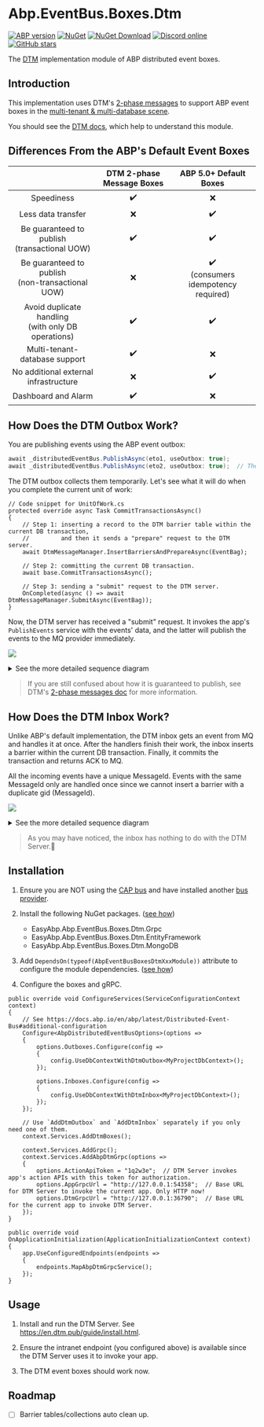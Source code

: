 # Abp.EventBus.Boxes.Dtm

[![ABP version](https://img.shields.io/badge/dynamic/xml?style=flat-square&color=yellow&label=abp&query=%2F%2FProject%2FPropertyGroup%2FAbpVersion&url=https%3A%2F%2Fraw.githubusercontent.com%2FEasyAbp%2FAbp.EventBus.Boxes.Dtm%2Fmain%2FDirectory.Build.props)](https://abp.io)
[![NuGet](https://img.shields.io/nuget/v/EasyAbp.Abp.EventBus.Boxes.Dtm.svg?style=flat-square)](https://www.nuget.org/packages/EasyAbp.Abp.EventBus.Boxes.Dtm)
[![NuGet Download](https://img.shields.io/nuget/dt/EasyAbp.Abp.EventBus.Boxes.Dtm.svg?style=flat-square)](https://www.nuget.org/packages/EasyAbp.Abp.EventBus.Boxes.Dtm)
[![Discord online](https://badgen.net/discord/online-members/xyg8TrRa27?label=Discord)](https://discord.gg/xyg8TrRa27)
[![GitHub stars](https://img.shields.io/github/stars/EasyAbp/Abp.EventBus.Boxes.Dtm?style=social)](https://www.github.com/EasyAbp/Abp.EventBus.Boxes.Dtm)

The [DTM](https://github.com/dtm-labs/dtm) implementation module of ABP distributed event boxes.

## Introduction

This implementation uses DTM's [2-phase messages](https://en.dtm.pub/practice/msg.html) to support ABP event boxes in the [multi-tenant & multi-database scene](https://github.com/abpframework/abp/issues/10036).

You should see the [DTM docs](https://en.dtm.pub/guide/start.html), which help to understand this module.

## Differences From the ABP's Default Event Boxes

|                                                                            | DTM 2-phase Message Boxes |                 ABP 5.0+ Default Boxes                 |
|:--------------------------------------------------------------------------:| :-----------------------: | :----------------------------------------------------: |
|                                 Speediness                                 |    :heavy_check_mark:     |                          :x:                           |
|                             Less data transfer                             |            :x:            |                   :heavy_check_mark:                   |
|              Be guaranteed to publish<br>(transactional UOW)               |    :heavy_check_mark:     |                   :heavy_check_mark:                   |
|            Be guaranteed to publish<br>(non-transactional UOW)             |            :x:            | :heavy_check_mark:<br>(consumers idempotency required) |
|           Avoid duplicate handling<br>(with only DB operations)            |    :heavy_check_mark:     |                   :heavy_check_mark:                   |
|                       Multi-tenant-database support                        |    :heavy_check_mark:     |                          :x:                           |
|                   No additional external infrastructure                    |            :x:            |                   :heavy_check_mark:                   |
|                            Dashboard and Alarm                             |    :heavy_check_mark:     |                          :x:                           |

## How Does the DTM Outbox Work?

You are publishing events using the ABP event outbox:
```csharp
await _distributedEventBus.PublishAsync(eto1, useOutbox: true);
await _distributedEventBus.PublishAsync(eto2, useOutbox: true);  // The useOutbox is true by default.
```
The DTM outbox collects them temporarily. Let's see what it will do when you complete the current unit of work:
```CSharp
// Code snippet for UnitOfWork.cs
protected override async Task CommitTransactionsAsync()
{
    // Step 1: inserting a record to the DTM barrier table within the current DB transaction,
    //         and then it sends a "prepare" request to the DTM server.
    await DtmMessageManager.InsertBarriersAndPrepareAsync(EventBag);

    // Step 2: committing the current DB transaction.
    await base.CommitTransactionsAsync();

    // Step 3: sending a "submit" request to the DTM server.
    OnCompleted(async () => await DtmMessageManager.SubmitAsync(EventBag));
}
```
Now, the DTM server has received a "submit" request. It invokes the app's `PublishEvents` service with the events' data, and the latter will publish the events to the MQ provider immediately.

[![](https://mermaid.ink/img/pako:eNqFk89uwjAMxl_Fypm-QA5IaOzAAW2IcevFbVyIlqRd_rAhxLsvbVooUG09NfHPX7449pmVtSDGmaOvQKakpcS9RZ0biJ-XXhEsP9bwFnxR_6RdDL42QRdk03rnyGbz-aJpOLyo2hGgAelcoBSPgRheoscCHUXmgGZPiQDn0d9z19M4LISAVYvtGhExEYX7jW2bloQE0JGMd0nkln535spEkx6wixdorRzc3yfExZbskSzvAo2lBi3dyBTMHnyOUDGh2lXmmXmqS6219OAPBN6icVh6WZter6eya6ET7EJZEokHyZG1ae7PS7tQxJT_7ryCb6kUVNJId-hMJ7_P7zCuQNKesh2ptpF4el8ou0aasN276TUX3ZmQwXso1GBk3A-pIusNnyBAak1Cxk5Sp0SvN1e3Az5tdVyz3oOoDU3YHJNrtJ-ALmk6VwXFZkyT1ShFnMFzm56zaFBTznj8FVRhUD5nublENHRj8Cqkry3jFSpHM9aO4_ZkSsa9DTRA_Rz31OUXaXxJzw)](https://mermaid-js.github.io/mermaid-live-editor/edit#pako:eNqFk89uwjAMxl_Fypm-QA5IaOzAAW2IcevFbVyIlqRd_rAhxLsvbVooUG09NfHPX7449pmVtSDGmaOvQKakpcS9RZ0biJ-XXhEsP9bwFnxR_6RdDL42QRdk03rnyGbz-aJpOLyo2hGgAelcoBSPgRheoscCHUXmgGZPiQDn0d9z19M4LISAVYvtGhExEYX7jW2bloQE0JGMd0nkln535spEkx6wixdorRzc3yfExZbskSzvAo2lBi3dyBTMHnyOUDGh2lXmmXmqS6219OAPBN6icVh6WZter6eya6ET7EJZEokHyZG1ae7PS7tQxJT_7ryCb6kUVNJId-hMJ7_P7zCuQNKesh2ptpF4el8ou0aasN276TUX3ZmQwXso1GBk3A-pIusNnyBAak1Cxk5Sp0SvN1e3Az5tdVyz3oOoDU3YHJNrtJ-ALmk6VwXFZkyT1ShFnMFzm56zaFBTznj8FVRhUD5nublENHRj8Cqkry3jFSpHM9aO4_ZkSsa9DTRA_Rz31OUXaXxJzw)

<details>
<summary>See the more detailed sequence diagram</summary>

[![](https://mermaid.ink/img/pako:eNqtVU1v2zAM_SuETy2Q5FwYQ4ps6TYDC7YiLXrJhbaYRKgsefpoFhT976O_YidxgK5YTpH5SD4-ktJrlBlBURw5-h1IZzSXuLGYrzTwz0uvCOYPC_gZfGr-wBietuhBrsFv2fAZvEXtMPPSaMhMnkvvpd6AdOCU2d3WYTB4o0Oekq3Pj47seDqdFUUMX5RxBKjZxQWq7Wxg8xw9puiIMVvUG6oR4Dz6Y9yBXgwzISApYY-FYJjgwM2HZelWBxJAL6S9q4N07kc5E80kPWBlT9Fa2bI_duDDkuwL2bgyFJYKtNQha-P4hGcPKgaiVsqcY850qQSvWtHrw1nuY5ZPyC5rY7k0ZbhVXuY0mUwGvCoW32k_AqYAexNgS5ZuIYEdak5rQA6I9Cm106ud9NuKl8Oc4FsyB3TVeRX1VYrAlmPnPDhuyHUzLcr3eJSjtEbnW_WHdDj0qqFQldeF6Bxbl3FbXePpQpYRiVbnNseJcpfBZ3EfemtxxeQLuLlu9gO-zpIfd_NSJsHjzCqKUCiZ8XjCRooRWKMUz2iK2XMvw6V2JiwdTeChXMucOOvpONQCSg5ZpmRhnJdKcQtMRs7xsk5ggfa5bFCZuUtLiheTqxnqwD8VfEHd_9rBD4l6uce1YB-Rv6Rw2oGhiTlbtFmNHcOvkCrp6vXpX1Sdbov7eAAFMs9JSC5Z7TuPxf1BqtblfdPe8BFG0zt0aEeoiu3cOqhmiDRniUZRTjZHKfiheS0Nq4h553wBxPxX0BqD8qtopd8YGqqr-05Ib2wUr5HHcBSVT8hyr7Mo9jZQC2oeqwb19he08zVf)](https://mermaid-js.github.io/mermaid-live-editor/edit#pako:eNqtVU1v2zAM_SuETy2Q5FwYQ4ps6TYDC7YiLXrJhbaYRKgsefpoFhT976O_YidxgK5YTpH5SD4-ktJrlBlBURw5-h1IZzSXuLGYrzTwz0uvCOYPC_gZfGr-wBietuhBrsFv2fAZvEXtMPPSaMhMnkvvpd6AdOCU2d3WYTB4o0Oekq3Pj47seDqdFUUMX5RxBKjZxQWq7Wxg8xw9puiIMVvUG6oR4Dz6Y9yBXgwzISApYY-FYJjgwM2HZelWBxJAL6S9q4N07kc5E80kPWBlT9Fa2bI_duDDkuwL2bgyFJYKtNQha-P4hGcPKgaiVsqcY850qQSvWtHrw1nuY5ZPyC5rY7k0ZbhVXuY0mUwGvCoW32k_AqYAexNgS5ZuIYEdak5rQA6I9Cm106ud9NuKl8Oc4FsyB3TVeRX1VYrAlmPnPDhuyHUzLcr3eJSjtEbnW_WHdDj0qqFQldeF6Bxbl3FbXePpQpYRiVbnNseJcpfBZ3EfemtxxeQLuLlu9gO-zpIfd_NSJsHjzCqKUCiZ8XjCRooRWKMUz2iK2XMvw6V2JiwdTeChXMucOOvpONQCSg5ZpmRhnJdKcQtMRs7xsk5ggfa5bFCZuUtLiheTqxnqwD8VfEHd_9rBD4l6uce1YB-Rv6Rw2oGhiTlbtFmNHcOvkCrp6vXpX1Sdbov7eAAFMs9JSC5Z7TuPxf1BqtblfdPe8BFG0zt0aEeoiu3cOqhmiDRniUZRTjZHKfiheS0Nq4h553wBxPxX0BqD8qtopd8YGqqr-05Ib2wUr5HHcBSVT8hyr7Mo9jZQC2oeqwb19he08zVf)

[![](https://mermaid.ink/img/pako:eNp1VMtu2zAQ_JUFTy1g6wOEwoFbp62ABjk4QS66rMW1TUQkVXKV1Ajy711Sit_RSdTODmdnSL2pxmtSpYr0tyfX0MLgJqCtHcjDhluCxcMd3Pe88v9gCk9bZDBr4K0UvgMHdBEbNt5B4601zKRhjaYlfTOQYM_e9XZFYVg_RgrT2WzedSX8aH0kQAcmxp6GuhSkvEDGFUYSzBbdhgYEREY-xe3FlTDXGqoEe-w0Jh3oxg_L1DYQaaAXchwHkkP7yZ6VE5EMmOsrDMF8qD9tkMWSwguFMhe6QB0GOiCH4vRM5xFUX2HNzlxiLnzJducgjlIY-UbUdG_0AP45r_7cLiYQfCsByWTN84FcsCmbEu47CpgjHYK8mOd08icU5rUPYlfr3UZOjaWiKK50ZSm_aTcBGQt2voctBbqBCl7RySgezBXjv63C7Mur4W2eNaIl-FUtAGNe1-rYeQUhHeTIECXkr9ed26c7bpDFH4R-YuHYFfumIdLHqZz5cR34qX2VSKUCHtLFsiRBnkcqR38MIjkhUiObtpWRfUMxGrcp4A7DczIk5ZpCVRNlKVg0Wq72WxJQK2G1YlApr5rW2Ldcq9q9C7TP1-VWG_ZBlWtsI01UurbLnWtUyaGnD9D4exhR7_8BefBo_w)](https://mermaid-js.github.io/mermaid-live-editor/edit#pako:eNp1VMtu2zAQ_JUFTy1g6wOEwoFbp62ABjk4QS66rMW1TUQkVXKV1Ajy711Sit_RSdTODmdnSL2pxmtSpYr0tyfX0MLgJqCtHcjDhluCxcMd3Pe88v9gCk9bZDBr4K0UvgMHdBEbNt5B4601zKRhjaYlfTOQYM_e9XZFYVg_RgrT2WzedSX8aH0kQAcmxp6GuhSkvEDGFUYSzBbdhgYEREY-xe3FlTDXGqoEe-w0Jh3oxg_L1DYQaaAXchwHkkP7yZ6VE5EMmOsrDMF8qD9tkMWSwguFMhe6QB0GOiCH4vRM5xFUX2HNzlxiLnzJducgjlIY-UbUdG_0AP45r_7cLiYQfCsByWTN84FcsCmbEu47CpgjHYK8mOd08icU5rUPYlfr3UZOjaWiKK50ZSm_aTcBGQt2voctBbqBCl7RySgezBXjv63C7Mur4W2eNaIl-FUtAGNe1-rYeQUhHeTIECXkr9ed26c7bpDFH4R-YuHYFfumIdLHqZz5cR34qX2VSKUCHtLFsiRBnkcqR38MIjkhUiObtpWRfUMxGrcp4A7DczIk5ZpCVRNlKVg0Wq72WxJQK2G1YlApr5rW2Ldcq9q9C7TP1-VWG_ZBlWtsI01UurbLnWtUyaGnD9D4exhR7_8BefBo_w)
   
</details>

> If you are still confused about how it is guaranteed to publish, see DTM's [2-phase messages doc](https://en.dtm.pub/practice/msg.html) for more information.

## How Does the DTM Inbox Work?

Unlike ABP's default implementation, the DTM inbox gets an event from MQ and handles it at once. After the handlers finish their work, the inbox inserts a barrier within the current DB transaction. Finally, it commits the transaction and returns ACK to MQ.

All the incoming events have a unique MessageId. Events with the same MessageId only are handled once since we cannot insert a barrier with a duplicate gid (MessageId).

[![](https://mermaid.ink/img/pako:eNp9UstuwjAQ_JWVz_ADUUtFAakI5YDaYy6beAmW4jW115QK8e91HgWh0vhke2dmZ0d7VpXTpDIV6DMSV7Q0WHu0BUM6YqQhWH7ksObSnfpPjOI42pJ8_86309nsislgSY05kgdkoCOxPJV-9mVkDwiRTeoCOYWANa11L3DltjooWGKgDFYnEyRxSvTeJLlOojYanm_8l0FgIE3vjbwOTHYCOxf5Qbv54XAzLHvqHfe4VLsz9IasUxpXVBpQQ8AjQbVHrin8NdPJL_pqB9U36Xuvg3iIVUWkaTSZNQfybTRteSye0XQe2HrcbuGsNdLNLR45YCXG8bh2T_l3moTOtxnMFxs1UZa8RaPTDp5bXKFSJ0uFytJV0w5jI4Uq-JKg8aBRaKWNOK-yHTaBJqrdx_dvrlQmPtIvaNjjAXX5AUn_9To)](https://mermaid-js.github.io/mermaid-live-editor/edit#pako:eNp9UstuwjAQ_JWVz_ADUUtFAakI5YDaYy6beAmW4jW115QK8e91HgWh0vhke2dmZ0d7VpXTpDIV6DMSV7Q0WHu0BUM6YqQhWH7ksObSnfpPjOI42pJ8_86309nsislgSY05kgdkoCOxPJV-9mVkDwiRTeoCOYWANa11L3DltjooWGKgDFYnEyRxSvTeJLlOojYanm_8l0FgIE3vjbwOTHYCOxf5Qbv54XAzLHvqHfe4VLsz9IasUxpXVBpQQ8AjQbVHrin8NdPJL_pqB9U36Xuvg3iIVUWkaTSZNQfybTRteSye0XQe2HrcbuGsNdLNLR45YCXG8bh2T_l3moTOtxnMFxs1UZa8RaPTDp5bXKFSJ0uFytJV0w5jI4Uq-JKg8aBRaKWNOK-yHTaBJqrdx_dvrlQmPtIvaNjjAXX5AUn_9To)


<details>
<summary>See the more detailed sequence diagram</summary>

[![](https://mermaid.ink/img/pako:eNqNlN1uwjAMhV8lyjW8QLUxMWAampiExmVv3MSUaGnCEocxId59aVMoaPysV218_PnETrrjwkrkGff4FdAIHCsoHVS5YfEhRRrZeDFjU1PYbVqEQNaEqkCXvmfz_mBw1GRsjFpt0DEwDDdo6KFwg29FKwYsGBWrsBl6DyVOZQIcc2sOEBTgMWOTrfIUcwpwTkVcgyiVZI9d_lPrSFOS-4M6rTfwFtg_N_ncUpc2GHmiPlqJ8tk8Y8PRW4riQXYHaCydQk_3Nlyvu-7QClN7ki7Gznb_CkbG1h9VsZuSedggEyswJfq_Zhr8KEUbqezQ515buA9CIEq8OYap8ejqOdThW7PoRtGmLEFplHcn8RJlCSjDWisBhDX60kxOfTmrdfQjPpsekQPjQZCy5m7BRadtKCgbzo1D8P7vU3Ch_Zftj2xVKbrs_Ro7pVydWndieY9X6CpQMl7sXa3LeaxUYc6z-CpxCUFTznOzj9KwlrHnE6nIOp4tQXvs8fqSf_wYwTNyAQ-i9ufQqva_CSldXw)](https://mermaid-js.github.io/mermaid-live-editor/edit#pako:eNqNlN1uwjAMhV8lyjW8QLUxMWAampiExmVv3MSUaGnCEocxId59aVMoaPysV218_PnETrrjwkrkGff4FdAIHCsoHVS5YfEhRRrZeDFjU1PYbVqEQNaEqkCXvmfz_mBw1GRsjFpt0DEwDDdo6KFwg29FKwYsGBWrsBl6DyVOZQIcc2sOEBTgMWOTrfIUcwpwTkVcgyiVZI9d_lPrSFOS-4M6rTfwFtg_N_ncUpc2GHmiPlqJ8tk8Y8PRW4riQXYHaCydQk_3Nlyvu-7QClN7ki7Gznb_CkbG1h9VsZuSedggEyswJfq_Zhr8KEUbqezQ515buA9CIEq8OYap8ejqOdThW7PoRtGmLEFplHcn8RJlCSjDWisBhDX60kxOfTmrdfQjPpsekQPjQZCy5m7BRadtKCgbzo1D8P7vU3Ch_Zftj2xVKbrs_Ro7pVydWndieY9X6CpQMl7sXa3LeaxUYc6z-CpxCUFTznOzj9KwlrHnE6nIOp4tQXvs8fqSf_wYwTNyAQ-i9ufQqva_CSldXw)

</details>

> As you may have noticed, the inbox has nothing to do with the DTM Server.🤭

## Installation

1. Ensure you are NOT using the [CAP bus](https://github.com/EasyAbp/Abp.EventBus.CAP) and have installed another [bus provider](https://docs.abp.io/en/abp/latest/Distributed-Event-Bus#providers).

1. Install the following NuGet packages. ([see how](https://github.com/EasyAbp/EasyAbpGuide/blob/master/docs/How-To.md#add-nuget-packages))

    * EasyAbp.Abp.EventBus.Boxes.Dtm.Grpc
    * EasyAbp.Abp.EventBus.Boxes.Dtm.EntityFramework
    * EasyAbp.Abp.EventBus.Boxes.Dtm.MongoDB

1. Add `DependsOn(typeof(AbpEventBusBoxesDtmXxxModule))` attribute to configure the module dependencies. ([see how](https://github.com/EasyAbp/EasyAbpGuide/blob/master/docs/How-To.md#add-module-dependencies))

1. Configure the boxes and gRPC.
```CSharp
public override void ConfigureServices(ServiceConfigurationContext context)
{
    // See https://docs.abp.io/en/abp/latest/Distributed-Event-Bus#additional-configuration
    Configure<AbpDistributedEventBusOptions>(options =>
    {
        options.Outboxes.Configure(config =>
        {
            config.UseDbContextWithDtmOutbox<MyProjectDbContext>();
        });

        options.Inboxes.Configure(config =>
        {
            config.UseDbContextWithDtmInbox<MyProjectDbContext>();
        });
    });

    // Use `AddDtmOutbox` and `AddDtmInbox` separately if you only need one of them.
    context.Services.AddDtmBoxes();

    context.Services.AddGrpc();
    context.Services.AddAbpDtmGrpc(options =>
    {
        options.ActionApiToken = "1q2w3e";  // DTM Server invokes app's action APIs with this token for authorization.
        options.AppGrpcUrl = "http://127.0.0.1:54358";  // Base URL for DTM Server to invoke the current app. Only HTTP now!
        options.DtmGrpcUrl = "http://127.0.0.1:36790";  // Base URL for the current app to invoke DTM Server.
    });
}

public override void OnApplicationInitialization(ApplicationInitializationContext context)
{
    app.UseConfiguredEndpoints(endpoints =>
    {
        endpoints.MapAbpDtmGrpcService();
    });
}
```

## Usage

1. Install and run the DTM Server. See https://en.dtm.pub/guide/install.html.

1. Ensure the intranet endpoint (you configured above) is available since the DTM Server uses it to invoke your app.

1. The DTM event boxes should work now.

## Roadmap

- [ ] Barrier tables/collections auto clean up.
